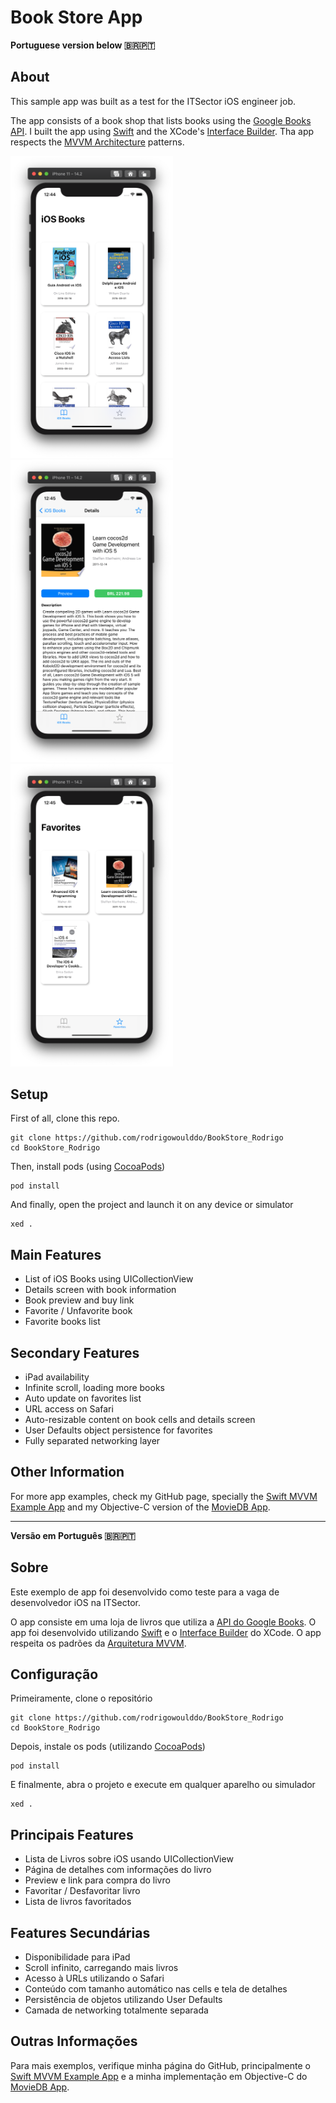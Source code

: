 # Book Store App

**Portuguese version below 🇧🇷🇵🇹**

## About
This sample app was built as a test for the ITSector iOS engineer job.

The app consists of a book shop that lists books using the [Google Books API](https://developers.google.com/books). I built the app using [Swift](https://developer.apple.com/swift/) and the XCode's [Interface Builder](https://developer.apple.com/library/archive/documentation/ToolsLanguages/Conceptual/Xcode_Overview/UsingInterfaceBuilder.html#//apple_ref/doc/uid/TP40010215-CH42-SW1). Tha app respects the [MVVM Architecture](https://www.raywenderlich.com/34-design-patterns-by-tutorials-mvvm) patterns.

<img src="./Screenshots/book-list.png" width="260" /><img src="./Screenshots/book-detail.png" width="260" />
<img src="./Screenshots/favorites-list.png" width="260" />

## Setup
First of all, clone this repo.

```
git clone https://github.com/rodrigowoulddo/BookStore_Rodrigo
cd BookStore_Rodrigo
```

Then, install pods (using [CocoaPods](https://cocoapods.org/))
```
pod install
```

And finally, open the project and launch it on any device or simulator
```
xed .
```

## Main Features
- List of iOS Books using UICollectionView
- Details screen with book information
- Book preview and buy link
- Favorite / Unfavorite book
- Favorite books list
## Secondary Features
- iPad availability
- Infinite scroll, loading more books
- Auto update on favorites list
- URL access on Safari
- Auto-resizable content on book cells and details screen
- User Defaults object persistence for favorites
- Fully separated networking layer

## Other Information
For more app examples, check my GitHub page, specially the [Swift MVVM Example App](https://github.com/rodrigowoulddo/Swift-MVVM-Example-App) and my Objective-C version of the [MovieDB App](https://github.com/rodrigowoulddo/MovieDB-Objective-C).

___

**Versão em Português 🇧🇷🇵🇹**

## Sobre
Este exemplo de app foi desenvolvido como teste para a vaga de desenvolvedor iOS na ITSector.

O app consiste em uma loja de livros que utiliza a [API do Google Books](https://developers.google.com/books). O app foi desenvolvido utilizando [Swift](https://developer.apple.com/swift/) e o [Interface Builder](https://developer.apple.com/library/archive/documentation/ToolsLanguages/Conceptual/Xcode_Overview/UsingInterfaceBuilder.html#//apple_ref/doc/uid/TP40010215-CH42-SW1) do XCode. O app respeita os padrões da [Arquitetura MVVM](https://www.raywenderlich.com/34-design-patterns-by-tutorials-mvvm).

## Configuração
Primeiramente, clone o repositório

```
git clone https://github.com/rodrigowoulddo/BookStore_Rodrigo
cd BookStore_Rodrigo
```

Depois, instale os pods (utilizando [CocoaPods](https://cocoapods.org/))
```
pod install
```

E finalmente, abra o projeto e execute em qualquer aparelho ou simulador
```
xed .
```
## Principais Features
- Lista de Livros sobre iOS usando UICollectionView
- Página de detalhes com informações do livro
- Preview e link para compra do livro
- Favoritar / Desfavoritar livro
- Lista de livros favoritados

## Features Secundárias
- Disponibilidade para iPad
- Scroll infinito, carregando mais livros
- Acesso à URLs utilizando o Safari
- Conteúdo com tamanho automático nas cells e tela de detalhes
- Persistência de objetos utilizando User Defaults
- Camada de networking totalmente separada

## Outras Informações
Para mais exemplos, verifique minha página do GitHub, principalmente o [Swift MVVM Example App](https://github.com/rodrigowoulddo/Swift-MVVM-Example-App) e a minha implementação em Objective-C do [MovieDB App](https://github.com/rodrigowoulddo/MovieDB-Objective-C).
